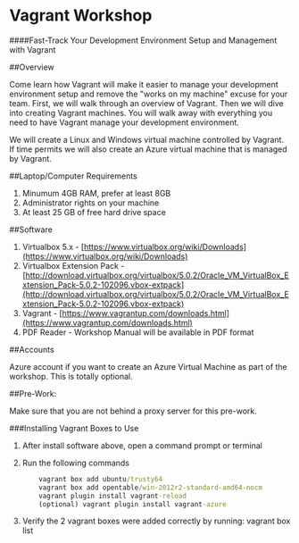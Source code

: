 # Vagrant Workshop 
####Fast-Track Your Development Environment Setup and Management with Vagrant

##Overview

Come learn how Vagrant will make it easier to manage your development environment setup and remove the "works on my machine" excuse for your team.    First, we will walk through an overview of Vagrant.  Then we will dive into creating Vagrant machines.  You will walk away with everything you need to have Vagrant manage your development environment. 

We will create a Linux and Windows virtual machine controlled by Vagrant.  If time permits we will also create an Azure virtual machine that is managed by Vagrant. 


##Laptop/Computer Requirements
1. Minumum 4GB RAM, prefer at least 8GB
1. Administrator rights on your machine
1. At least 25 GB of free hard drive space 

##Software

1. Virtualbox 5.x - [https://www.virtualbox.org/wiki/Downloads](https://www.virtualbox.org/wiki/Downloads)
1. Virtualbox Extension Pack - [http://download.virtualbox.org/virtualbox/5.0.2/Oracle_VM_VirtualBox_Extension_Pack-5.0.2-102096.vbox-extpack](http://download.virtualbox.org/virtualbox/5.0.2/Oracle_VM_VirtualBox_Extension_Pack-5.0.2-102096.vbox-extpack)
1. Vagrant - [https://www.vagrantup.com/downloads.html](https://www.vagrantup.com/downloads.html)
1. PDF Reader - Workshop Manual will be available in PDF format

##Accounts

Azure account if you want to create an Azure Virtual Machine as part of the workshop.  This is totally optional.

##Pre-Work:

Make sure that you are not behind a proxy server for this pre-work.

###Installing Vagrant Boxes to Use

1. After install software above, open a command prompt or terminal
1. Run the following commands

    ```cmd
        vagrant box add ubuntu/trusty64
        vagrant box add opentable/win-2012r2-standard-amd64-nocm
        vagrant plugin install vagrant-reload
        (optional) vagrant plugin install vagrant-azure
    ```

1. Verify the 2 vagrant boxes were added correctly by running:
    vagrant box list 
  

